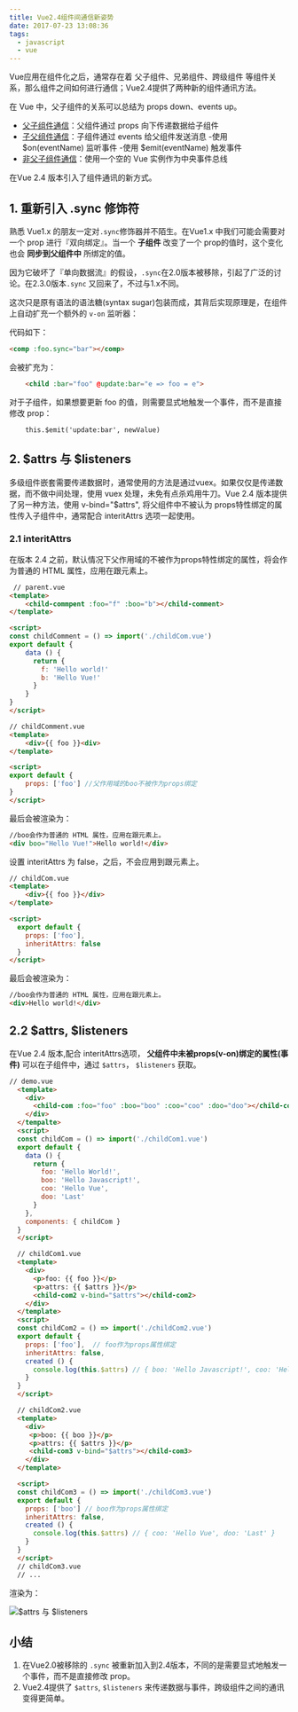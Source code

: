 ```yaml
---
title: Vue2.4组件间通信新姿势
date: 2017-07-23 13:08:36
tags:
  - javascript
  - vue
---
```


Vue应用在组件化之后，通常存在着 父子组件、兄弟组件、跨级组件 等组件关系，那么组件之间如何进行通信；Vue2.4提供了两种新的组件通讯方法。

<!-- more -->

在 Vue 中，父子组件的关系可以总结为 props down、events up。
- [父子组件通信](https://cn.vuejs.org/v2/guide/components.html#%E4%BD%BF%E7%94%A8-Prop-%E4%BC%A0%E9%80%92%E6%95%B0%E6%8D%AE)：父组件通过 props 向下传递数据给子组件
- [子父组件通信](https://cn.vuejs.org/v2/guide/components.html#%E8%87%AA%E5%AE%9A%E4%B9%89%E4%BA%8B%E4%BB%B6)：子组件通过 events 给父组件发送消息
    -使用 $on(eventName) 监听事件
    -使用 $emit(eventName) 触发事件
- [ 非父子组件通信](https://cn.vuejs.org/v2/guide/components.html#%E9%9D%9E%E7%88%B6%E5%AD%90%E7%BB%84%E4%BB%B6%E9%80%9A%E4%BF%A1)：使用一个空的 Vue 实例作为中央事件总线

在Vue 2.4 版本引入了组件通讯的新方式。

## 1. 重新引入 .sync 修饰符
熟悉 Vue1.x 的朋友一定对`.sync`修饰器并不陌生。在Vue1.x 中我们可能会需要对一个 prop 进行『双向绑定』。当一个 **子组件** 改变了一个 prop的值时，这个变化也会 **同步到父组件中** 所绑定的值。

因为它破坏了『单向数据流』的假设，`.sync`在2.0版本被移除，引起了广泛的讨论。在2.3.0版本`.sync` 又回来了，不过与1.x不同。

这次只是原有语法的语法糖(syntax sugar)包装而成，其背后实现原理是，在组件上自动扩充一个额外的 `v-on` 监听器：

代码如下：

```html
<comp :foo.sync="bar"></comp>
```
会被扩充为：
```html
    <child :bar="foo" @update:bar="e => foo = e">
```
对于子组件，如果想要更新 foo 的值，则需要显式地触发一个事件，而不是直接修改 prop：
```javsscript
    this.$emit('update:bar', newValue)
```


## 2. $attrs 与 $listeners
多级组件嵌套需要传递数据时，通常使用的方法是通过vuex。如果仅仅是传递数据，而不做中间处理，使用 vuex 处理，未免有点杀鸡用牛刀。Vue 2.4 版本提供了另一种方法，使用 v-bind="$attrs", 将父组件中不被认为 props特性绑定的属性传入子组件中，通常配合 interitAttrs 选项一起使用。
### 2.1 interitAttrs
在版本 2.4 之前，默认情况下父作用域的不被作为props特性绑定的属性，将会作为普通的 HTML 属性，应用在跟元素上。
```html
 // parent.vue
<template>
    <child-commpent :foo="f" :boo="b"></child-comment>
</template>

<script>
const childComment = () => import('./childCom.vue')
export default {
    data () {
      return {
        f: 'Hello world!'
        b: 'Hello Vue!'
      }  
    }
}
</script>
```
```html
// childComment.vue
<template>
    <div>{{ foo }}<div>
</template>

<script>
export default {
    props: ['foo'] //父作用域的boo不被作为props绑定
}
</script>
```
最后会被渲染为：
```html
//boo会作为普通的 HTML 属性，应用在跟元素上。
<div boo="Hello Vue!">Hello world!</div>
```
设置 interitAttrs 为 false，之后，不会应用到跟元素上。
```html
// childCom.vue
<template>
    <div>{{ foo }}</div>
</template>

<script>
  export default {
    props: ['foo'],
    inheritAttrs: false
  }
</script>
 ```
 最后会被渲染为：
```html
//boo会作为普通的 HTML 属性，应用在跟元素上。
<div>Hello world!</div>
```
## 2.2 $attrs, $listeners
在Vue 2.4 版本,配合 interitAttrs选项， **父组件中未被props(v-on)绑定的属性(事件)** 可以在子组件中，通过 `$attrs`， `$listeners` 获取。

```html
// demo.vue
  <template>
    <div>
      <child-com :foo="foo" :boo="boo" :coo="coo" :doo="doo"></child-com>
    </div>
  </tempalte>
  <script>
  const childCom = () => import('./childCom1.vue')
  export default {
    data () {
      return {
        foo: 'Hello World!',
        boo: 'Hello Javascript!',
        coo: 'Hello Vue',
        doo: 'Last'
      }
    },
    components: { childCom }
  }
  </script>
```
```html
  // childCom1.vue
  <template>
    <div>
      <p>foo: {{ foo }}</p>
      <p>attrs: {{ $attrs }}</p>
      <child-com2 v-bind="$attrs"></child-com2>
    </div>
  </template>
  <script>
  const childCom2 = () => import('./childCom2.vue')
  export default {
    props: ['foo'],  // foo作为props属性绑定
    inheritAttrs: false,
    created () {
      console.log(this.$attrs) // { boo: 'Hello Javascript!', coo: 'Hello Vue', doo: 'Last' }
    }
  }
  </script>
```
```html
  // childCom2.vue
  <template>
    <div>
     <p>boo: {{ boo }}</p>
     <p>attrs: {{ $attrs }}</p>
     <child-com3 v-bind="$attrs"></child-com3>
    </div>
  </template>

  <script>
  const childCom3 = () => import('./childCom3.vue')
  export default {
    props: ['boo'] // boo作为props属性绑定
    inheritAttrs: false,
    created () {
      console.log(this.$attrs) // { coo: 'Hello Vue', doo: 'Last' }
    }
  }
  </script>
  // childCom3.vue
  // ...
```

渲染为： 

![$attrs 与 $listeners](/img/new-component-communication-methods-in-vue2_40/render.png)

## 小结
1. 在Vue2.0被移除的 `.sync` 被重新加入到2.4版本，不同的是需要显式地触发一个事件，而不是直接修改 prop。
2. Vue2.4提供了 `$attrs`, `$listeners` 来传递数据与事件，跨级组件之间的通讯变得更简单。
